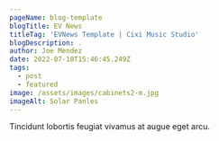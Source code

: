 ```yaml
---
pageName: blog-template
blogTitle: EV News
titleTag: 'EVNews Template | Cixi Music Studio'
blogDescription: .
author: Joe Mendez
date: 2022-07-18T15:46:45.249Z
tags:
  - post
  - featured
image: /assets/images/cabinets2-m.jpg
imageAlt: Solar Panles
---
```

Tincidunt lobortis feugiat vivamus at augue eget arcu.